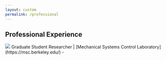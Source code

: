 ```yaml
---
layout: custom
permalink: /professional
---
```

## Professional Experience
<img src="cwj22.github.io/professional/msc.jpg"/>
Graduate Student Researcher | [Mechanical Systems Control Laboratory](https://msc.berkeley.edu/)
- 
